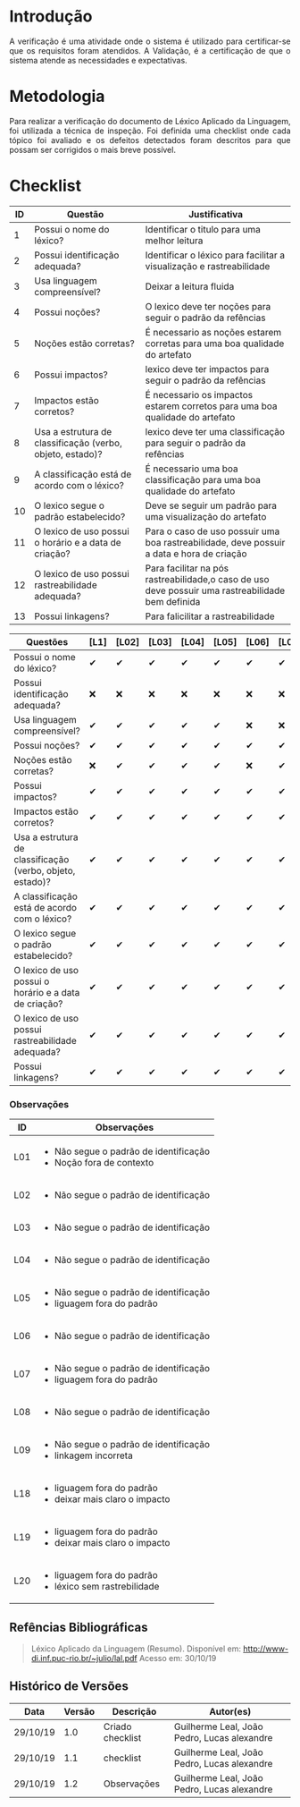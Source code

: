 # Introdução

<p align="justify">
A verificação é uma atividade onde o sistema é utilizado para certificar-se que os requisitos foram atendidos. A Validação, é a certificação de que o sistema atende as necessidades e expectativas.
</p>

# Metodologia

<p align="justify">
Para realizar a verificação do documento de Léxico Aplicado da Linguagem, foi utilizada a técnica de inspeção. Foi definida uma checklist onde cada tópico foi avaliado e os defeitos detectados foram descritos para que possam ser corrigidos o mais breve possível.
</p>

# Checklist
 
 |ID|Questão|Justificativa|
|--|--|--|
|1|Possui o nome do léxico?|Identificar o titulo para uma melhor leitura|
|2|Possui identificação adequada?|Identificar o léxico para facilitar a visualização e rastreabilidade|
|3|Usa linguagem compreensível?|Deixar a leitura fluida|
|4|Possui noções?|O lexico deve ter noções para seguir o padrão da refências|
|5| Noções estão corretas?|É necessario as noções estarem corretas para uma boa qualidade do artefato|
|6|Possui impactos?| lexico deve ter impactos para seguir o padrão da refências|
|7|Impactos estão corretos?|É necessario os impactos estarem corretos para uma boa qualidade do artefato|
|8|Usa a estrutura de classificação (verbo, objeto, estado)?| lexico deve ter uma classificação para seguir o padrão da refências|
|9|A classificação está de acordo com  o léxico?|É necessario uma boa classificação para uma boa qualidade do artefato|
|10|O lexico segue o padrão estabelecido?|Deve se seguir um padrão para uma visualização do artefato|
|11|O lexico de uso possui o horário e a data de criação?|Para o caso de uso possuir uma boa rastreabilidade, deve possuir a data e hora de criação|
|12|O lexico de uso possui rastreabilidade adequada?|Para facilitar na pós rastreabilidade,o caso de uso deve possuir uma rastreabilidade bem definida|
|13|Possui linkagens?|Para falicilitar a rastreabilidade|


|Questões |[L1]|[L02]|[L03]|[L04]|[L05]|[L06]|[L07]|[L08]|[L09]|[L10]|[L11]|[L12]|[L13]|[L14]|[L15]|[L16]|[L17]|[L18]|[L19]|[L20]|[L21]|
|-------|----|----|----|----|----|----|----|----|----|----|----|----|----|----|----|----|----|----|----|----|----|
|Possui o nome do léxico?|✔|✔|✔|✔|✔|✔|✔|✔|✔|✔|✔|✔|✔|✔|✔|✔|✔|✔|✔|✔|✔|
|Possui identificação adequada?|❌|❌|❌|❌|❌|❌|❌|❌|❌|✔|✔|✔|✔|✔|✔|✔|✔|✔|✔|✔|✔|
|Usa linguagem compreensível?|✔|✔|✔|✔|✔|❌|❌|✔|✔|✔|✔|❌|✔|✔|✔|✔|✔|❌|❌|❌|✔|
|Possui noções?|✔|✔|✔|✔|✔|✔|✔|✔|✔|✔|✔|✔|✔|✔|✔|✔|✔|✔|✔|✔|✔|
|Noções estão corretas?|❌|✔|✔|✔|✔|❌|✔|✔|✔|✔|✔|✔|✔|✔|✔|✔|✔|✔|✔|✔|✔
|Possui impactos?|✔|✔|✔|✔|✔|✔|✔|✔|✔|✔|✔|✔|✔|✔|✔|✔|✔|✔|✔|✔|✔|
|Impactos estão corretos?|✔|✔|✔|✔|✔|✔|✔|✔|✔|✔|✔|✔|✔|✔|✔|✔|✔|❌|❌|✔|✔|
|Usa a estrutura de classificação (verbo, objeto, estado)?|✔|✔|✔|✔|✔|✔|✔|✔|✔|✔|✔|✔|✔|✔|✔|✔|✔|✔|✔|✔|✔|
|A classificação está de acordo com o léxico?|✔|✔|✔|✔|✔|✔|✔|✔|✔|✔|✔|✔|✔|✔|✔|✔|✔|✔|✔|✔|✔|
|O lexico segue o padrão estabelecido?|✔|✔|✔|✔|✔|✔|✔|✔|✔|✔|✔|✔|✔|✔|✔|✔|✔|✔|✔|✔|✔|
| O lexico de uso possui o horário e a data de criação?|✔|✔|✔|✔|✔|✔|✔|✔|✔|✔|✔|✔|✔|✔|✔|✔|✔|✔|✔|✔|✔|
|O lexico de uso possui rastreabilidade adequada?|✔|✔|✔|✔|✔|✔|✔|✔|✔|✔|✔|✔|✔|✔|✔|✔|✔|✔|✔|❌|✔|
|Possui linkagens?|✔|✔|✔|✔|✔|✔|✔|✔|❌|✔|✔|✔|✔|✔|✔|✔|✔|✔|✔|❌|✔|


### Observações
 
|ID|Observações|
|---|-----------|
|L01|<ul><li>Não segue o padrão de identificação<li>Noção fora de contexto</ul>|
|L02|<ul><li>Não segue o padrão de identificação</ul>|
|L03|<ul><li>Não segue o padrão de identificação</ul>|
|L04|<ul><li>Não segue o padrão de identificação</ul>|
|L05|<ul><li>Não segue o padrão de identificação<li>liguagem fora do padrão</ul>|
|L06|<ul><li>Não segue o padrão de identificação</ul>|
|L07|<ul><li>Não segue o padrão de identificação<li>liguagem fora do padrão</ul>|
|L08|<ul><li>Não segue o padrão de identificação</ul>|
|L09|<ul><li>Não segue o padrão de identificação<li>linkagem incorreta</ul>|
|L18|<ul><li>liguagem fora do padrão<li>deixar mais claro o impacto</ul>|
|L19|<ul><li>liguagem fora do padrão<li>deixar mais claro o impacto</ul>|
|L20|<ul><li>liguagem fora do padrão<li>léxico sem rastrebilidade</ul>|


## Refências Bibliográficas

> Léxico Aplicado da Linguagem (Resumo). Disponível em: http://www-di.inf.puc-rio.br/~julio/lal.pdf Acesso em: 30/10/19

## Histórico de Versões
|Data|Versão|Descrição|Autor(es)|
|----|------|---------|---------|
|29/10/19|1.0|Criado checklist|Guilherme Leal, João Pedro,  Lucas alexandre|
|29/10/19|1.1|checklist|Guilherme Leal, João Pedro,  Lucas alexandre|
|29/10/19|1.2|Observações|Guilherme Leal, João Pedro,  Lucas alexandre|